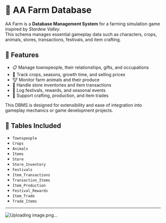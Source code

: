 # 🌾 AA Farm Database

AA Farm is a **Database Management System** for a farming simulation game inspired by *Stardew Valley*.  
This schema manages essential gameplay data such as characters, crops, animals, stores, transactions, festivals, and item crafting.

## 🔧 Features

- 📋 Manage townspeople, their relationships, gifts, and occupations
- 🌱 Track crops, seasons, growth time, and selling prices
- 🐮 Monitor farm animals and their produce
- 🛒 Handle store inventories and item transactions
- 🎉 Log festivals, rewards, and seasonal events
- 🔄 Support crafting, production, and item trades

This DBMS is designed for extensibility and ease of integration into gameplay mechanics or game development projects.

## 📁 Tables Included

- `Townspeople`
- `Crops`
- `Animals`
- `Items`
- `Store`
- `Store_Inventory`
- `Festivals`
- `Item_Transactions`
- `Transaction_Items`
- `Item_Production`
- `Festival_Rewards`
- `Item_Trade`
- `Trade_Items`

---

![Uploading image.png…]()

